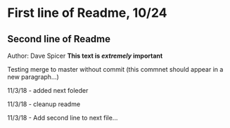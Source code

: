 # First line of Readme, 10/24
## Second line of Readme
Author: Dave Spicer
**This text is _extremely_ important**

Testing merge to master without commit (this commnet should appear in a new paragraph...)

11/3/18 - added next foleder

11/3/18 - cleanup readme

11/3/18 - Add second line to next file...
